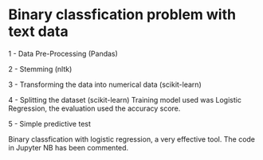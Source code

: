 # Binary classfication problem with text data

1 - Data Pre-Processing (Pandas)

2 - Stemming (nltk)

3 - Transforming the data into numerical data (scikit-learn)

4 - Splitting the dataset (scikit-learn)
          Training model used was Logistic Regression, the evaluation used the accuracy score.

5 - Simple predictive test

Binary classfication with logistic regression, a very effective tool.
The code in Jupyter NB has been commented.
